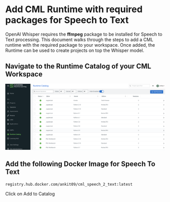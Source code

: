 # Add CML Runtime with required packages for Speech to Text

OpenAI Whisper requires the **ffmpeg** package to be installed for Speech to Text processing. This document walks through the steps to add a CML runtime with the required package to your workspace. Once added, the Runtime can be used to create projects on top the Whisper model.

## Navigate to the Runtime Catalog of your CML Workspace

![Add Runtime](../images/runtime_catalog.png)

## Add the following Docker Image for Speech To Text
```
registry.hub.docker.com/ankit09/cml_speech_2_text:latest
```

Click on Add to Catalog

